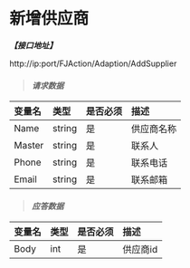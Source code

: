 # 新增供应商

_**【接口地址】**_

http://ip:port/FJAction/Adaption/AddSupplier

> #### _请求数据_

| 变量名 | 类型 | 是否必须 | 描述 |
| :--- | :--- | :--- | :--- |
| Name | string | 是 | 供应商名称 |
| Master | string | 是 | 联系人 |
| Phone | string | 是 | 联系电话 |
| Email | string | 是 | 联系邮箱 |

> #### _应答数据_

| 变量名 | 类型 | 是否必须 | 描述 |
| :--- | :--- | :--- | :--- |
| Body | int | 是 | 供应商id |








